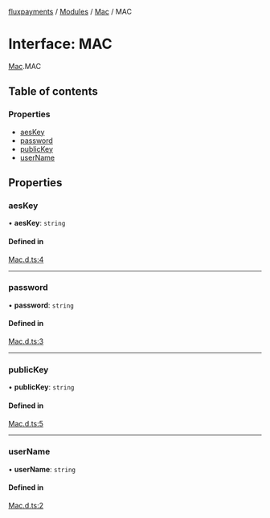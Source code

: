 [fluxpayments](../README.md) / [Modules](../modules.md) / [Mac](../modules/Mac.md) / MAC

# Interface: MAC

[Mac](../modules/Mac.md).MAC

## Table of contents

### Properties

- [aesKey](Mac.MAC.md#aeskey)
- [password](Mac.MAC.md#password)
- [publicKey](Mac.MAC.md#publickey)
- [userName](Mac.MAC.md#username)

## Properties

### aesKey

• **aesKey**: `string`

#### Defined in

[Mac.d.ts:4](https://github.com/fluxpayments1/fluxpayments_api_ts/blob/2772c747e214a3cab637ab4d18a9d6944f43ee64/src/types/flux_types/Mac.d.ts#L4)

___

### password

• **password**: `string`

#### Defined in

[Mac.d.ts:3](https://github.com/fluxpayments1/fluxpayments_api_ts/blob/2772c747e214a3cab637ab4d18a9d6944f43ee64/src/types/flux_types/Mac.d.ts#L3)

___

### publicKey

• **publicKey**: `string`

#### Defined in

[Mac.d.ts:5](https://github.com/fluxpayments1/fluxpayments_api_ts/blob/2772c747e214a3cab637ab4d18a9d6944f43ee64/src/types/flux_types/Mac.d.ts#L5)

___

### userName

• **userName**: `string`

#### Defined in

[Mac.d.ts:2](https://github.com/fluxpayments1/fluxpayments_api_ts/blob/2772c747e214a3cab637ab4d18a9d6944f43ee64/src/types/flux_types/Mac.d.ts#L2)
